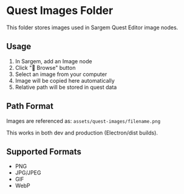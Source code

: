 # Quest Images Folder

This folder stores images used in Sargem Quest Editor image nodes.

## Usage
1. In Sargem, add an Image node
2. Click "📁 Browse" button
3. Select an image from your computer
4. Image will be copied here automatically
5. Relative path will be stored in quest data

## Path Format
Images are referenced as: `assets/quest-images/filename.png`

This works in both dev and production (Electron/dist builds).

## Supported Formats
- PNG
- JPG/JPEG
- GIF
- WebP
